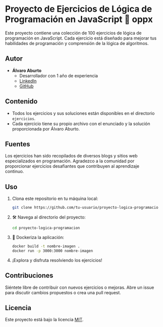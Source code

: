 # Proyecto de Ejercicios de Lógica de Programación en JavaScript 🚀 oppx

Este proyecto contiene una colección de 100 ejercicios de lógica de programación en JavaScript. Cada ejercicio está diseñado para mejorar tus habilidades de programación y comprensión de la lógica de algoritmos.

## Autor

- **Álvaro Aburto**
  - Desarrollador con 1 año de experiencia
  - [LinkedIn](https://www.linkedin.com/in/alvaro-aburto-dev/)
  - [GitHub](https://github.com/LilDre7)

## Contenido

- Todos los ejercicios y sus soluciones están disponibles en el directorio `ejercicios`.
- Cada ejercicio tiene su propio archivo con el enunciado y la solución proporcionada por Álvaro Aburto.

## Fuentes

Los ejercicios han sido recopilados de diversos blogs y sitios web especializados en programación. Agradezco a la comunidad por proporcionar ejercicios desafiantes que contribuyen al aprendizaje continuo.

## Uso

1. Clona este repositorio en tu máquina local:

   ```bash
   git clone https://github.com/tu-usuario/proyecto-logica-programacion.git
   ```

2. 🛠️ Navega al directorio del proyecto:

   ```bash
   cd proyecto-logica-programacion
   ```

3. 🐋 Dockeriza la aplicación:

   ```bash
   docker build -t nombre-imagen .
   docker run -p 3000:3000 nombre-imagen
   ```

4. ¡Explora y disfruta resolviendo los ejercicios!

## Contribuciones

Siéntete libre de contribuir con nuevos ejercicios o mejoras. Abre un issue para discutir cambios propuestos o crea una pull request.

## Licencia

Este proyecto está bajo la licencia [MIT](LICENSE).
